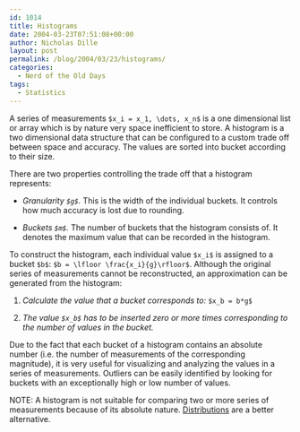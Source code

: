 ```yaml
---
id: 1014
title: Histograms
date: 2004-03-23T07:51:08+00:00
author: Nicholas Dille
layout: post
permalink: /blog/2004/03/23/histograms/
categories:
  - Nerd of the Old Days
tags:
  - Statistics
---
```

A series of measurements `$x_i = x_1, \dots, x_n$` is a one dimensional list or array which is by nature very space inefficient to store. A histogram is a two dimensional data structure that can be configured to a custom trade off between space and accuracy. The values are sorted into bucket according to their size.<!--more-->

There are two properties controlling the trade off that a histogram represents:

* _Granularity `$g$`._ This is the width of the individual buckets. It controls how much accuracy is lost due to rounding.

* _Buckets `$m$`._ The number of buckets that the histogram consists of. It denotes the maximum value that can be recorded in the histogram.

To construct the histogram, each individual value `$x_i$` is assigned to a bucket `$b$`: `$b = \lfloor \frac{x_i}{g}\rfloor$`. Although the original series of measurements cannot be reconstructed, an approximation can be generated from the histogram:

1. _Calculate the value that a bucket corresponds to:_ `$x_b = b*g$`

2. _The value `$x_b$` has to be inserted zero or more times corresponding to the number of values in the bucket._

Due to the fact that each bucket of a histogram contains an absolute number (i.e. the number of measurements of the corresponding magnitude), it is very useful for visualizing and analyzing the values in a series of measurements. Outliers can be easily identified by looking for buckets with an exceptionally high or low number of values.

NOTE: A histogram is not suitable for comparing two or more series of measurements because of its absolute nature. [Distributions](/blog/2004/03/23/distributions/) are a better alternative.